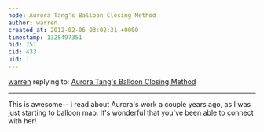 ```yaml
---
node: Aurora Tang's Balloon Closing Method
author: warren
created_at: 2012-02-06 03:02:31 +0000
timestamp: 1328497351
nid: 751
cid: 433
uid: 1
---
```




[warren](../profile/warren) replying to: [Aurora Tang's Balloon Closing Method](../notes/mathew/2-5-2012/aurora-tangs-balloon-closing-method)

----
This is awesome-- i read about Aurora's work a couple years ago, as I was just starting to balloon map. It's wonderful that you've been able to connect with her!